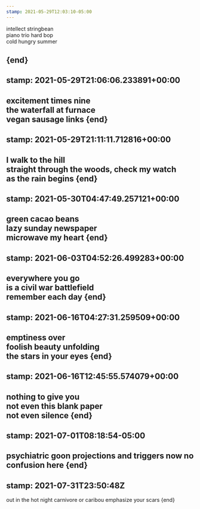 ```yaml
---
stamp: 2021-05-29T12:03:10-05:00
---
```

intellect stringbean  
piano trio hard bop  
cold hungry summer

{end}
---
stamp: 2021-05-29T21:06:06.233891+00:00
---
excitement times nine  
the waterfall at furnace  
vegan sausage links
{end}
---
stamp: 2021-05-29T21:11:11.712816+00:00
---
I walk to the hill  
straight through the woods, check my watch  
as the rain begins
{end}
---
stamp: 2021-05-30T04:47:49.257121+00:00
---
green cacao beans  
lazy sunday newspaper  
microwave my heart 
{end}
---
stamp: 2021-06-03T04:52:26.499283+00:00
---
everywhere you go  
is a civil war battlefield  
remember each day
{end}
---
stamp: 2021-06-16T04:27:31.259509+00:00
---
emptiness over  
foolish beauty unfolding  
the stars in your eyes
{end}
---
stamp: 2021-06-16T12:45:55.574079+00:00
---
nothing to give you  
not even this blank paper  
not even silence
{end}
---
stamp: 2021-07-01T08:18:54-05:00
---
psychiatric goon
projections and triggers now
no confusion here
{end}
---
stamp: 2021-07-31T23:50:48Z
---
out in the hot night
carnivore or caribou
emphasize your scars
{end}
